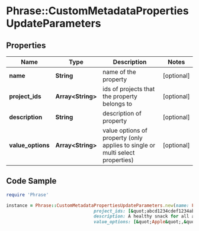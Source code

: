 # Phrase::CustomMetadataPropertiesUpdateParameters

## Properties

Name | Type | Description | Notes
------------ | ------------- | ------------- | -------------
**name** | **String** | name of the property | [optional] 
**project_ids** | **Array&lt;String&gt;** | ids of projects that the property belongs to | [optional] 
**description** | **String** | description of property | [optional] 
**value_options** | **Array&lt;String&gt;** | value options of property (only applies to single or multi select properties) | [optional] 

## Code Sample

```ruby
require 'Phrase'

instance = Phrase::CustomMetadataPropertiesUpdateParameters.new(name: Fruit,
                                 project_ids: [&quot;abcd1234cdef1234abcd1234cdef1234&quot;,&quot;abcd1234cdef1234abcd1234cdef4321&quot;],
                                 description: A healthy snack for all ages,
                                 value_options: [&quot;Apple&quot;,&quot;Banana&quot;,&quot;Coconut&quot;])
```


